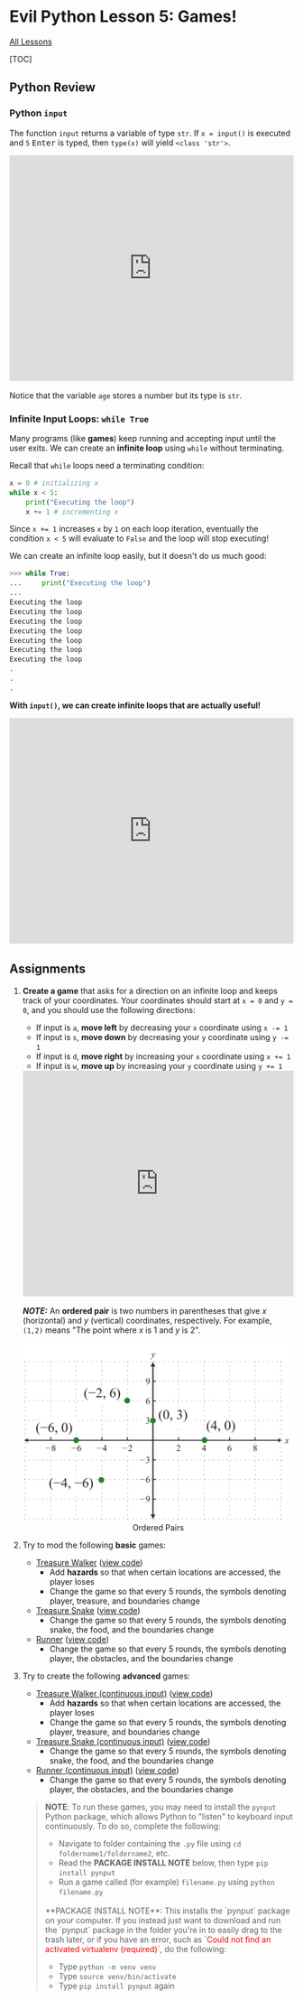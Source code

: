 # Evil Python Lesson 5: Games!

[All Lessons](https://zsiegel92.github.io/evilpython/)

[TOC]


## Python Review

### Python `input`

The function `input` returns a variable of type `str`. If `x = input()` is executed and `5` <kbd>Enter</kbd> is typed, then `type(x)` will yield `<class 'str'>`.

<iframe height="400px" width="100%" src="https://repl.it/@ZSiegel/Input2?lite=true" scrolling="no" frameborder="no" allowtransparency="true" allowfullscreen="true" sandbox="allow-forms allow-pointer-lock allow-popups allow-same-origin allow-scripts allow-modals"></iframe>

Notice that the variable `age` stores a number but its type is `str`.

### Infinite Input Loops: `while True`

Many programs (like **games**) keep running and accepting input until the user exits. We can create an **infinite loop** using `while` without terminating.

Recall that `while` loops need a terminating condition:
```python
x = 0 # initializing x
while x < 5:
	print("Executing the loop")
	x += 1 # incrementing x
```

Since `x += 1` increases `x` by `1` on each loop iteration, eventually the condition `x < 5` will evaluate to `False` and the loop will stop executing!

We can create an infinite loop easily, but it doesn't do us much good:

```python
>>> while True:
...     print("Executing the loop")
...
Executing the loop
Executing the loop
Executing the loop
Executing the loop
Executing the loop
Executing the loop
Executing the loop
.
.
.
```

**With `input()`, we can create infinite loops that are actually useful!**

<iframe height="400px" width="100%" src="https://repl.it/@ZSiegel/Inputinfiniteloop?lite=true" scrolling="no" frameborder="no" allowtransparency="true" allowfullscreen="true" sandbox="allow-forms allow-pointer-lock allow-popups allow-same-origin allow-scripts allow-modals"></iframe>


## Assignments

1. **Create a game** that asks for a direction on an infinite loop and keeps track of your coordinates. Your coordinates should start at `x = 0` and `y = 0`, and you should use the following directions:
	* If input is `a`, **move left** by decreasing your `x` coordinate using `x -= 1`
	* If input is `s`, **move down** by decreasing your `y` coordinate using `y -= 1`
	* If input is `d`, **move right** by increasing your `x` coordinate using `x += 1`
	* If input is `w`, **move up** by increasing your `y` coordinate using `y += 1`

	<iframe height="400px" width="100%" src="https://repl.it/@ZSiegel/InputNavigationGame?lite=true" scrolling="no" frameborder="no" allowtransparency="true" allowfullscreen="true" sandbox="allow-forms allow-pointer-lock allow-popups allow-same-origin allow-scripts allow-modals"></iframe>

	***NOTE:*** An **ordered pair** is two numbers in parentheses that give $x$ (horizontal) and $y$ (vertical) coordinates, respectively. For example, `(1,2)` means "The point where $x$ is $1$ and $y$ is $2$".

	<div style="text-align: center;">
		<img src="coordinates.jpg" width="500" alt="coordinates"/>
		<br>
		Ordered Pairs
	</div>


2. Try to mod the following **basic** games:
	* <a href="https://zsiegel92.github.io/evilpython/Games/treasure.py" download="treasure.py">Treasure Walker</a> ([view code](https://github.com/zsiegel92/evilpython/blob/master/Games/treasure.py))
		* Add **hazards** so that when certain locations are accessed, the player loses
		* Change the game so that every 5 rounds, the symbols denoting player, treasure, and boundaries change
	* <a href="https://zsiegel92.github.io/evilpython/Games/treasure_snake.py" download="treasure_snake.py">Treasure Snake</a> ([view code](https://github.com/zsiegel92/evilpython/blob/master/Games/treasure_snake.py))
		* Change the game so that every 5 rounds, the symbols denoting snake, the food, and the boundaries change
	* <a href="https://zsiegel92.github.io/evilpython/Games/runner.py" download="runner.py">Runner</a> ([view code](https://github.com/zsiegel92/evilpython/blob/master/Games/runner.py))
		* Change the game so that every 5 rounds, the symbols denoting player, the obstacles, and the boundaries change

3. Try to create the following **advanced** games:
	* <a href="https://zsiegel92.github.io/evilpython/Games/treasure_continuous.py" download="treasure_continuous.py">Treasure Walker (continuous input)</a> ([view code](https://github.com/zsiegel92/evilpython/blob/master/Games/treasure_continuous.py))
		* Add **hazards** so that when certain locations are accessed, the player loses
		* Change the game so that every 5 rounds, the symbols denoting player, treasure, and boundaries change
	* <a href="https://zsiegel92.github.io/evilpython/Games/treasure_snake_continuous.py" download="treasure_snake_continuous.py">Treasure Snake (continuous input)</a> ([view code](https://github.com/zsiegel92/evilpython/blob/master/Games/treasure_snake_continuous.py))
		* Change the game so that every 5 rounds, the symbols denoting snake, the food, and the boundaries change
	* <a href="https://zsiegel92.github.io/evilpython/Games/runner_continuous.py" download="runner_continuous.py">Runner (continuous input)</a> ([view code](https://github.com/zsiegel92/evilpython/blob/master/Games/runner_continuous.py))
		* Change the game so that every 5 rounds, the symbols denoting player, the obstacles, and the boundaries change

	>**NOTE**: To run these games, you may need to install the `pynput` Python package, which allows Python to "listen" to keyboard input continuously. To do so, complete the following:
	>
	> * Navigate to folder containing the `.py` file using `cd foldername1/foldername2`, etc.
	> * Read the **PACKAGE INSTALL NOTE** below, then type `pip install pynput`
	> * Run a game called (for example) `filename.py` using `python filename.py`
	>
	> <br>
	> **PACKAGE INSTALL NOTE**: This installs the `pynput` package on your computer. If you instead just want to download and run the `pynput` package in the folder you're in to easily drag to the trash later, or if you have an error, such as <span style="color:red">`Could not find an activated virtualenv (required)`</span>, do the following:
	>
	> * Type `python -m venv venv`
	> * Type `source venv/bin/activate`
	> * Type `pip install pynput` again

<script type="text/javascript" async
  src="https://cdnjs.cloudflare.com/ajax/libs/mathjax/2.7.5/MathJax.js?config=TeX-MML-AM_CHTML">
</script>



